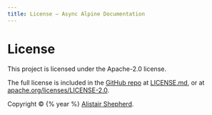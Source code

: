 ```yaml
---
title: License — Async Alpine Documentation
---
```


# License

This project is licensed under the Apache-2.0 license.

The full license is included in the [GitHub repo](https://github.com/Accudio/async-alpine/) at [LICENSE.md](https://github.com/Accudio/async-alpine/blob/main/accudio/async-alpine/blob/main/LICENSE.md), or at [apache.org/licenses/LICENSE-2.0](https://apache.org/licenses/LICENSE-2.0).

Copyright © {% year %} [Alistair Shepherd](https://alistairshepherd.uk).
